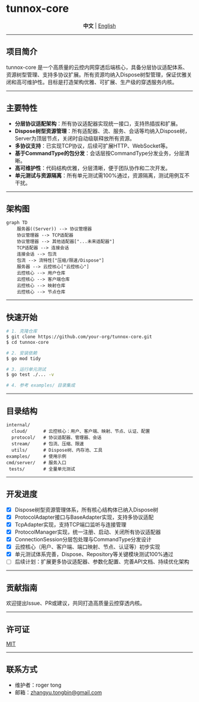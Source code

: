 # tunnox-core

<p align="center">
  <b>中文</b> | <a href="README.md">English</a>
</p>

---

## 项目简介

tunnox-core 是一个高质量的云控内网穿透后端核心，具备分层协议适配体系、资源树型管理、支持多协议扩展。所有资源均纳入Dispose树型管理，保证优雅关闭和高可维护性。目标是打造架构优雅、可扩展、生产级的穿透服务内核。

---

## 主要特性

- **分层协议适配架构**：所有协议适配器实现统一接口，支持热插拔和扩展。
- **Dispose树型资源管理**：所有适配器、流、服务、会话等均纳入Dispose树，Server为顶层节点，关闭时自动级联释放所有资源。
- **多协议支持**：已实现TCP协议，后续可扩展HTTP、WebSocket等。
- **基于CommandType的包分发**：会话层按CommandType分发业务，分层清晰。
- **高可维护性**：代码结构优雅，分层清晰，便于团队协作和二次开发。
- **单元测试与资源隔离**：所有单元测试需100%通过，资源隔离，测试用例互不干扰。

---

## 架构图

```mermaid
graph TD
    服务器((Server)) --> 协议管理器
    协议管理器 --> TCP适配器
    协议管理器 --> 其他适配器["...未来适配器"]
    TCP适配器 --> 连接会话
    连接会话 --> 包流
    包流 --> 流特性["压缩/限速/Dispose"]
    服务器 --> 云控核心["云控核心"]
    云控核心 --> 用户仓库
    云控核心 --> 客户端仓库
    云控核心 --> 映射仓库
    云控核心 --> 节点仓库
```

---

## 快速开始

```bash
# 1. 克隆仓库
$ git clone https://github.com/your-org/tunnox-core.git
$ cd tunnox-core

# 2. 安装依赖
$ go mod tidy

# 3. 运行单元测试
$ go test ./... -v

# 4. 参考 examples/ 目录集成
```

---

## 目录结构

```
internal/
  cloud/      # 云控核心：用户、客户端、映射、节点、认证、配置
  protocol/   # 协议适配器、管理器、会话
  stream/     # 包流、压缩、限速
  utils/      # Dispose树、内存池、工具
examples/     # 使用示例
cmd/server/   # 服务入口
 tests/       # 全量单元测试
```

---

## 开发进度

- [x] Dispose树型资源管理体系，所有核心结构体已纳入Dispose树
- [x] ProtocolAdapter接口与BaseAdapter实现，支持多协议适配
- [x] TcpAdapter实现，支持TCP端口监听与连接管理
- [x] ProtocolManager实现，统一注册、启动、关闭所有协议适配器
- [x] ConnectionSession分层包处理与CommandType分发设计
- [x] 云控核心（用户、客户端、端口映射、节点、认证等）初步实现
- [x] 单元测试体系完善，Dispose、Repository等关键模块测试100%通过
- [ ] 后续计划：扩展更多协议适配器、参数化配置、完善API文档、持续优化架构

---

## 贡献指南

欢迎提出Issue、PR或建议，共同打造高质量云控穿透内核。

---

## 许可证

[MIT](LICENSE)

---

## 联系方式

- 维护者：roger tong
- 邮箱：zhangyu.tongbin@gmail.com 